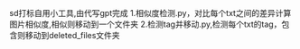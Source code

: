 sd打标自用小工具,由代写gpt完成
1.相似度检测.py，对比每个txt之间的差异计算图片相似度,相似则移动到一个文件夹
2.检测tag并移动.py,检测每个txt的tag，包含则移动到deleted_files文件夹
